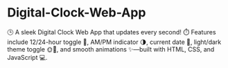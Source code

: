 # Digital-Clock-Web-App
🕒 A sleek Digital Clock Web App that updates every second! ⏱️ Features include 12/24-hour toggle 🔄, AM/PM indicator 🌗, current date 📅, light/dark theme toggle 🌞🌙, and smooth animations ✨—built with HTML, CSS, and JavaScript 💻.
